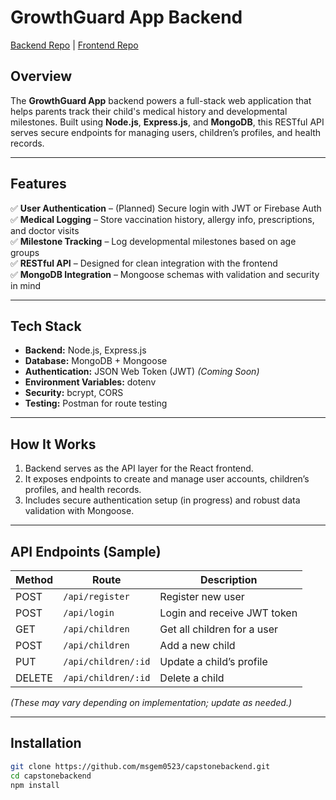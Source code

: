 # GrowthGuard App Backend  
[Backend Repo](https://github.com/msgem0523/capstonebackend) | [Frontend Repo](https://github.com/msgem0523/capstonefrontend)

## Overview  
The **GrowthGuard App** backend powers a full-stack web application that helps parents track their child's medical history and developmental milestones. Built using **Node.js**, **Express.js**, and **MongoDB**, this RESTful API serves secure endpoints for managing users, children’s profiles, and health records.

---

## Features  
✅ **User Authentication** – (Planned) Secure login with JWT or Firebase Auth  
✅ **Medical Logging** – Store vaccination history, allergy info, prescriptions, and doctor visits  
✅ **Milestone Tracking** – Log developmental milestones based on age groups  
✅ **RESTful API** – Designed for clean integration with the frontend  
✅ **MongoDB Integration** – Mongoose schemas with validation and security in mind  

---

## Tech Stack  
- **Backend:** Node.js, Express.js  
- **Database:** MongoDB + Mongoose  
- **Authentication:** JSON Web Token (JWT) *(Coming Soon)*  
- **Environment Variables:** dotenv  
- **Security:** bcrypt, CORS  
- **Testing:** Postman for route testing

---

## How It Works  
1. Backend serves as the API layer for the React frontend.  
2. It exposes endpoints to create and manage user accounts, children’s profiles, and health records.  
3. Includes secure authentication setup (in progress) and robust data validation with Mongoose.

---

## API Endpoints (Sample)

| Method | Route               | Description                      |
|--------|---------------------|----------------------------------|
| POST   | `/api/register`     | Register new user                |
| POST   | `/api/login`        | Login and receive JWT token      |
| GET    | `/api/children`     | Get all children for a user      |
| POST   | `/api/children`     | Add a new child                  |
| PUT    | `/api/children/:id` | Update a child’s profile         |
| DELETE | `/api/children/:id` | Delete a child                   |

*(These may vary depending on implementation; update as needed.)*

---

## Installation

```bash
git clone https://github.com/msgem0523/capstonebackend.git
cd capstonebackend
npm install
